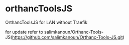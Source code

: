 # orthancToolsJS
OrthancToolsJS for LAN without Traefik

for update refer to salimkanoun/Orthanc-Tools-JS(https://github.com/salimkanoun/Orthanc-Tools-JS.git)
